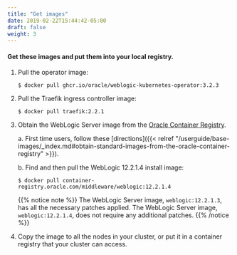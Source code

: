 ```yaml
---
title: "Get images"
date: 2019-02-22T15:44:42-05:00
draft: false
weight: 3
---
```


#### Get these images and put them into your local registry.

1. Pull the operator image:

    ```shell
    $ docker pull ghcr.io/oracle/weblogic-kubernetes-operator:3.2.3
    ```

1. Pull the Traefik ingress controller image:

    ```shell
    $ docker pull traefik:2.2.1
    ```

1. Obtain the WebLogic Server image from the [Oracle Container Registry](https://container-registry.oracle.com).

    a. First time users, follow these [directions]({{< relref "/userguide/base-images/_index.md#obtain-standard-images-from-the-oracle-container-registry" >}}).

    b. Find and then pull the WebLogic 12.2.1.4 install image:

     ```shell
     $ docker pull container-registry.oracle.com/middleware/weblogic:12.2.1.4
     ```

    {{% notice note %}} The WebLogic Server image, `weblogic:12.2.1.3`, has all the necessary patches applied. The WebLogic Server image, `weblogic:12.2.1.4`, does not require any additional patches.
    {{% /notice %}}


1. Copy the image to all the nodes in your cluster, or put it in a container registry that your cluster can access.
